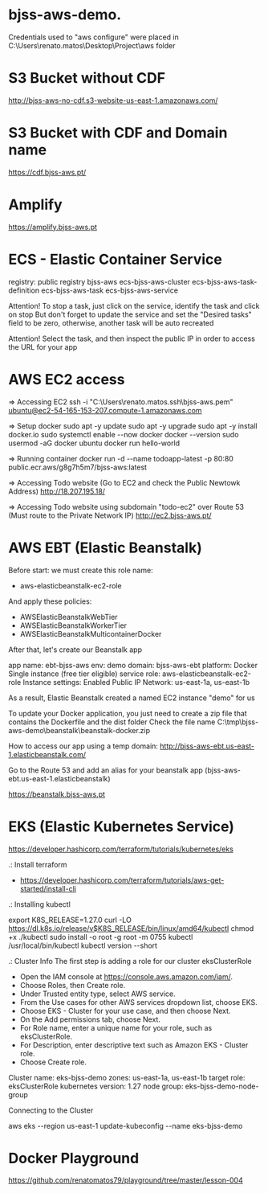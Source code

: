 # bjss-aws-demo.

Credentials used to "aws configure" were placed in C:\Users\renato.matos\Desktop\Project\aws folder

# S3 Bucket without CDF

http://bjss-aws-no-cdf.s3-website-us-east-1.amazonaws.com/

# S3 Bucket with CDF and Domain name

https://cdf.bjss-aws.pt/

# Amplify

https://amplify.bjss-aws.pt

# ECS - Elastic Container Service

registry: public registry bjss-aws
ecs-bjss-aws-cluster
ecs-bjss-aws-task-definition
ecs-bjss-aws-task
ecs-bjss-aws-service

Attention!
To stop a task, just click on the service, identify the task and click on stop
But don't forget to update the service and set the "Desired tasks" field to be zero, otherwise, another task will be auto recreated

Attention!
Select the task, and then inspect the public IP in order to access the URL for your app

# AWS EC2 access

=> Accessing EC2
ssh -i "C:\Users\renato.matos\.ssh\bjss-aws.pem" ubuntu@ec2-54-165-153-207.compute-1.amazonaws.com

=> Setup docker
sudo apt -y update
sudo apt -y upgrade
sudo apt -y install docker.io
sudo systemctl enable --now docker
docker --version
sudo usermod -aG docker ubuntu
docker run hello-world

=> Running container
docker run -d --name todoapp-latest -p 80:80 public.ecr.aws/g8g7h5m7/bjss-aws:latest

=> Accessing Todo website (Go to EC2 and check the Public Newtowk Address)
http://18.207.195.18/

=> Accessing Todo website using subdomain "todo-ec2" over Route 53 (Must route to the Private Network IP)
http://ec2.bjss-aws.pt/

# AWS EBT (Elastic Beanstalk)

Before start:
we must create this role name:

- aws-elasticbeanstalk-ec2-role

And apply these policies:

- AWSElasticBeanstalkWebTier
- AWSElasticBeanstalkWorkerTier
- AWSElasticBeanstalkMulticontainerDocker

After that, let's create our Beanstalk app

app name: ebt-bjss-aws
env: demo
domain: bjss-aws-ebt
platform: Docker
Single instance (free tier eligible)
service role: aws-elasticbeanstalk-ec2-role
Instance settings: Enabled Public IP
Network: us-east-1a, us-east-1b

As a result, Elastic Beanstalk created a named EC2 instance "demo" for us

To update your Docker application, you just need to create a zip file that contains the Dockerfile and the dist folder
Check the file name C:\tmp\bjss-aws-demo\beanstalk\beanstalk-docker.zip

How to access our app using a temp domain:
http://bjss-aws-ebt.us-east-1.elasticbeanstalk.com/

Go to the Route 53 and add an alias for your beanstalk app (bjss-aws-ebt.us-east-1.elasticbeanstalk)

https://beanstalk.bjss-aws.pt

# EKS (Elastic Kubernetes Service)

https://developer.hashicorp.com/terraform/tutorials/kubernetes/eks

.: Install terraform

- https://developer.hashicorp.com/terraform/tutorials/aws-get-started/install-cli

.: Installing kubectl

export K8S_RELEASE=1.27.0
curl -LO https://dl.k8s.io/release/v$K8S_RELEASE/bin/linux/amd64/kubectl
chmod +x ./kubectl
sudo install -o root -g root -m 0755 kubectl /usr/local/bin/kubectl
kubectl version --short

.: Cluster Info
The first step is adding a role for our cluster eksClusterRole

- Open the IAM console at https://console.aws.amazon.com/iam/.
- Choose Roles, then Create role.
- Under Trusted entity type, select AWS service.
- From the Use cases for other AWS services dropdown list, choose EKS.
- Choose EKS - Cluster for your use case, and then choose Next.
- On the Add permissions tab, choose Next.
- For Role name, enter a unique name for your role, such as eksClusterRole.
- For Description, enter descriptive text such as Amazon EKS - Cluster role.
- Choose Create role.

Cluster name: eks-bjss-demo
zones: us-east-1a, us-east-1b
target role: eksClusterRole
kubernetes version: 1.27
node group: eks-bjss-demo-node-group

Connecting to the Cluster

aws eks --region us-east-1 update-kubeconfig --name eks-bjss-demo

# Docker Playground

https://github.com/renatomatos79/playground/tree/master/lesson-004
